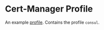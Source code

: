 # Cert-Manager Profile
An example [profile](https://github.com/weaveworks/profiles). Contains the profile `consul`.